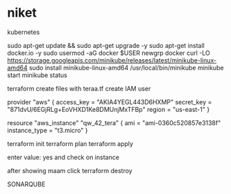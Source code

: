 # niket

kubernetes

sudo apt-get update && sudo apt-get upgrade -y
sudo apt-get install docker.io -y
sudo usermod -aG docker $USER
newgrp docker
curl -LO https://storage.googleapis.com/minikube/releases/latest/minikube-linux-amd64
sudo install minikube-linux-amd64 /usr/local/bin/minikube
minikube start
minikube status



terraform
create files with teraa.tf
create IAM user

provider "aws" {
  access_key = "AKIA4YEGL443D6HXMP"
  secret_key = "871dvU/6EGjRLg+EoVHXD1Ke8DMUnjMxTFBp"
  region     = "us-east-1"
}

resource "aws_instance" "qw_42_tera" {
  ami           = "ami-0360c520857e3138f"
  instance_type = "t3.micro"
}

terraform init
terraform plan
terraform apply

enter value: yes
and check on instance

after showing maam click terraform destroy

SONARQUBE 



